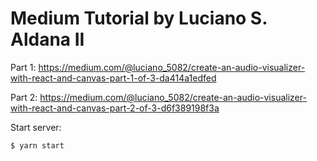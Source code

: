 # Medium Tutorial by Luciano S. Aldana II

Part 1:
https://medium.com/@luciano_5082/create-an-audio-visualizer-with-react-and-canvas-part-1-of-3-da414a1edfed

Part 2:
https://medium.com/@luciano_5082/create-an-audio-visualizer-with-react-and-canvas-part-2-of-3-d6f389198f3a

Start server:
```
$ yarn start
```